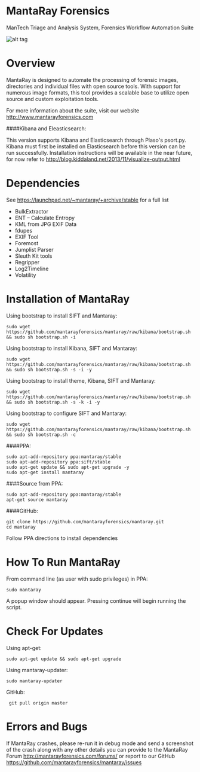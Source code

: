 MantaRay Forensics
==================================
ManTech Triage and Analysis System, Forensics Workflow Automation Suite

![alt tag](https://raw.githubusercontent.com/mantarayforensics/mantaray/master/usr/share/images/Mantaray_Logo_Template_Full_Screen.gif)

Overview
==================================

MantaRay is designed to automate the processing of forensic images, 
directories and individual files with open source tools. With 
support for numerous image formats, this tool provides a scalable 
base to utilize open source and custom exploitation tools.

For more information about the suite, visit our website http://www.mantarayforensics.com

####Kibana and Eleasticsearch:

This version supports Kibana and Elasticsearch through Plaso's psort.py. Kibana must first 
be installed on Elasticsearch before this version can be run successfully. Installation 
instructions will be available in the near future, for now refer to  http://blog.kiddaland.net/2013/11/visualize-output.html 

Dependencies
==================================

See https://launchpad.net/~mantaray/+archive/stable for a full list

* BulkExtractor
* ENT – Calculate Entropy
* KML from JPG EXIF Data
* fdupes
* EXIF Tool
* Foremost
* Jumplist Parser
* Sleuth Kit tools
* Regripper
* Log2Timeline
* Volatility

Installation of MantaRay
==================================

Using bootstrap to install SIFT and Mantaray:
    
    sudo wget https://github.com/mantarayforensics/mantaray/raw/kibana/bootstrap.sh && sudo sh bootstrap.sh -i

Using bootstrap to install Kibana, SIFT and Mantaray:
    
    sudo wget https://github.com/mantarayforensics/mantaray/raw/kibana/bootstrap.sh && sudo sh bootstrap.sh -s -i -y

Using bootstrap to install theme, Kibana, SIFT and Mantaray:
    
    sudo wget https://github.com/mantarayforensics/mantaray/raw/kibana/bootstrap.sh && sudo sh bootstrap.sh -s -k -i -y

Using bootstrap to configure SIFT and Mantaray:
    
    sudo wget https://github.com/mantarayforensics/mantaray/raw/kibana/bootstrap.sh && sudo sh bootstrap.sh -c

####PPA:

    sudo apt-add-repository ppa:mantaray/stable
    sudo apt-add-repository ppa:sift/stable
    sudo apt-get update && sudo apt-get upgrade -y
    sudo apt-get install mantaray
        
####Source from PPA:

    sudo apt-add-repository ppa:mantaray/stable
    apt-get source mantaray
    
####GitHub:

    git clone https://github.com/mantarayforensics/mantaray.git
    cd mantaray
    
Follow PPA directions to install dependencies

How To Run MantaRay
==================================
From command line (as user with sudo privileges) in PPA:

    sudo mantaray


A popup window should appear. Pressing continue will begin running the script.

Check For Updates
==================================

Using apt-get:

    sudo apt-get update && sudo apt-get upgrade

Using mantaray-updater:

    sudo mantaray-updater
    
GitHub:

     git pull origin master

Errors and Bugs
==================================
If MantaRay crashes, please re-run it in debug mode and send a screenshot
of the crash along with any other details you can provide to the 
MantaRay Forum http://mantarayforensics.com/forums/
or report to our GitHub https://github.com/mantarayforensics/mantaray/issues
